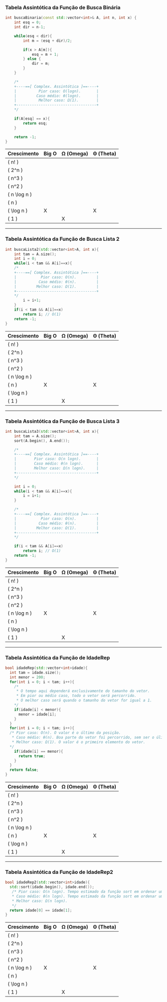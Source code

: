 ### Tabela Assintótica da Função de Busca Binária

```c++
int buscaBinaria(const std::vector<int>& A, int n, int x) {
    int esq = 0;
    int dir = n-1;

    while(esq < dir){
        int m = (esq + dir)/2;

        if(x > A[m]){
            esq = m + 1;
        } else {
            dir = m;
        }
    }

    /*
    +----==[ Complex. Assintótica ]==----+
    |          Pior caso: O(logn).       |
    |         Caso médio: θ(logn).       |
    |          Melhor caso: Ω(1).        |
    +------------------------------------+
    */

    if(A[esq] == x){
        return esq;
    }

    return -1;
}
```

| Crescimento     | **Big O** | **Ω (Omega)** | **Θ (Theta)** |
|-----------------|-----------|---------------|---------------|
| \( n! \)        |           |               |               |
| \( 2^n \)       |           |               |               |
| \( n^3 \)       |           |               |               |
| \( n^2 \)       |           |               |               |
| \( n \log n \)  |           |               |               |
| \( n \)         |           |               |               |
| \( \log n \)    |     X     |               |       X       |
| \( 1 \)         |           |       X       |               |

---

### Tabela Assintótica da Função de Busca Lista 2

```c++
int buscaLista2(std::vector<int>A, int x){
    int tam = A.size();
    int i = 0;
    while(i < tam && A[i]==x){
    /*
    +----==[ Complex. Assintótica ]==----+
    |           Pior caso: O(n).         |
    |          Caso médio: θ(n).         |
    |         Melhor caso: Ω(1).         |
    +------------------------------------+
    */
        i = i+1;
    }
    if(i < tam && A[i]==x)
        return i; // O(1)
    return -1;
}
```

| Crescimento     | **Big O** | **Ω (Omega)** | **Θ (Theta)** |
|-----------------|-----------|---------------|---------------|
| \( n! \)        |           |               |               |
| \( 2^n \)       |           |               |               |
| \( n^3 \)       |           |               |               |
| \( n^2 \)       |           |               |               |
| \( n \log n \)  |           |               |               |
| \( n \)         |     X     |               |       X       |
| \( \log n \)    |           |               |               |
| \( 1 \)         |           |       X       |               |

---

### Tabela Assintótica da Função de Busca Lista 3

```c++
int buscaLista3(std::vector<int>A, int x){
    int tam = A.size();
    sort(A.begin(), A.end());

    /*
    +----==[ Complex. Assintótica ]==----+
    |        Pior caso: O(n logn).       |
    |        Caso médio: θ(n logn).      |
    |        Melhor caso: Ω(n logn).     |
    +------------------------------------+
    */

    int i = 0;
    while(i < tam && A[i]==x){
        i = i+1;
    }

    /*
    +----==[ Complex. Assintótica ]==----+
    |           Pior caso: O(n).         |
    |          Caso médio: θ(n).         |
    |         Melhor caso: Ω(1).         |
    +------------------------------------+
    */

    if(i < tam && A[i]==x)
        return i; // O(1)
    return -1;
}
```

| Crescimento     | **Big O** | **Ω (Omega)** | **Θ (Theta)** |
|-----------------|-----------|---------------|---------------|
| \( n! \)        |           |               |               |
| \( 2^n \)       |           |               |               |
| \( n^3 \)       |           |               |               |
| \( n^2 \)       |           |               |               |
| \( n \log n \)  |     X     |               |       X       |
| \( n \)         |           |               |               |
| \( \log n \)    |           |               |               |
| \( 1 \)         |           |       X       |               |

---

### Tabela Assintótica da Função de IdadeRep

```c++
bool idadeRep(std::vector<int>idade){
  int tam = idade.size();
  int menor = 200;
  for(int i = 0; i < tam; i++){
  	/*
  	 * O tempo aqui dependerá exclusivamente do tamanho do vetor.
  	 * Em pior ou médio caso, todo o vetor será percorrido.
  	 * O melhor caso será quando o tamanho do vetor for igual a 1.
  	*/
    if(idade[i] < menor){
      menor = idade[i];
    }
  }
  for(int i = 0; i < tam; i++){ 
  /* Pior caso: O(n). O valor é o último da posição.
   * Caso médio: θ(n). Boa parte do vetor foi percorrido, sem ser o úlitmo.
   * Melhor caso: Ω(1). O valor é o primeiro elemento do vetor.
  */
    if(idade[i] == menor){
      return true;
    }
  }
  return false;
}
```

| Crescimento     | **Big O** | **Ω (Omega)** | **Θ (Theta)** |
|-----------------|-----------|---------------|---------------|
| \( n! \)        |           |               |               |
| \( 2^n \)       |           |               |               |
| \( n^3 \)       |           |               |               |
| \( n^2 \)       |           |               |               |
| \( n \log n \)  |           |               |               |
| \( n \)         |     X     |               |       X       |
| \( \log n \)    |           |               |               |
| \( 1 \)         |           |       X       |               |

---

### Tabela Assintótica da Função de IdadeRep2

```c++
bool idadeRep2(std::vector<int>idade){
  std::sort(idade.begin(), idade.end());
   /* Pior caso: O(n logn). Tempo estimado da função sort em ordenar um vetor.
   * Caso médio: θ(n logn). Tempo estimado da função sort em ordenar um vetor.
   * Melhor caso: Ω(n logn).
   */
  return idade[0] == idade[1];
}
```

| Crescimento     | **Big O** | **Ω (Omega)** | **Θ (Theta)** |
|-----------------|-----------|---------------|---------------|
| \( n! \)        |           |               |               |
| \( 2^n \)       |           |               |               |
| \( n^3 \)       |           |               |               |
| \( n^2 \)       |           |               |               |
| \( n \log n \)  |     X     |               |       X       |
| \( n \)         |           |               |               |
| \( \log n \)    |           |               |               |
| \( 1 \)         |           |       X       |               |
